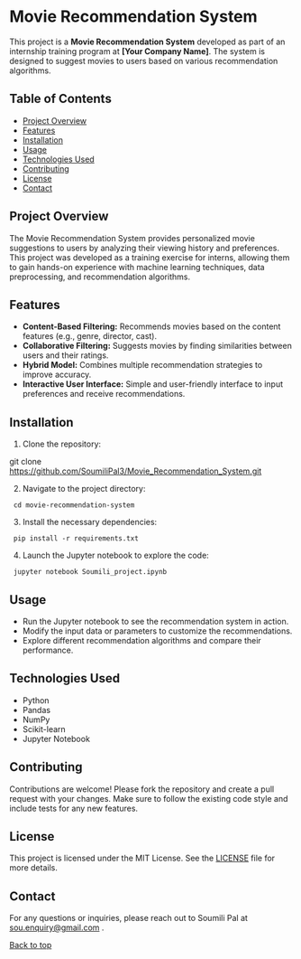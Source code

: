 # Movie Recommendation System

This project is a **Movie Recommendation System** developed as part of an internship training program at **[Your Company Name]**. The system is designed to suggest movies to users based on various recommendation algorithms.

## Table of Contents
- [Project Overview](#project-overview)
- [Features](#features)
- [Installation](#installation)
- [Usage](#usage)
- [Technologies Used](#technologies-used)
- [Contributing](#contributing)
- [License](#license)
- [Contact](#contact)

## Project Overview

The Movie Recommendation System provides personalized movie suggestions to users by analyzing their viewing history and preferences. This project was developed as a training exercise for interns, allowing them to gain hands-on experience with machine learning techniques, data preprocessing, and recommendation algorithms.

## Features

- **Content-Based Filtering:** Recommends movies based on the content features (e.g., genre, director, cast).
- **Collaborative Filtering:** Suggests movies by finding similarities between users and their ratings.
- **Hybrid Model:** Combines multiple recommendation strategies to improve accuracy.
- **Interactive User Interface:** Simple and user-friendly interface to input preferences and receive recommendations.

## Installation

  1. Clone the repository:
   
   git clone https://github.com/SoumiliPal3/Movie_Recommendation_System.git

   2. Navigate to the project directory:
   
     cd movie-recommendation-system

   3. Install the necessary dependencies:
   
     pip install -r requirements.txt
   
   4. Launch the Jupyter notebook to explore the code:
  
     jupyter notebook Soumili_project.ipynb

## Usage
- Run the Jupyter notebook to see the recommendation system in action.
- Modify the input data or parameters to customize the recommendations.
- Explore different recommendation algorithms and compare their performance.

## Technologies Used
- Python
- Pandas
- NumPy
- Scikit-learn
- Jupyter Notebook

## Contributing
Contributions are welcome! Please fork the repository and create a pull request with your changes. 
Make sure to follow the existing code style and include tests for any new features.

## License
This project is licensed under the MIT License. See the [LICENSE](https://github.com/SoumiliPal3/Movie_Recommendation_System/blob/main/LICENSE) file for more details.

## Contact
For any questions or inquiries, please reach out to Soumili Pal at [sou.enquiry@gmail.com](#sou.enquiry@gmail.com) .

<a href="#top">Back to top</a>
